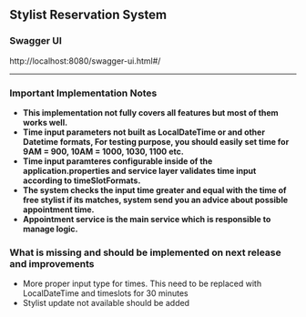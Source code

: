 <h2>Stylist Reservation System</h2>

<h3> Swagger UI</h3>
http://localhost:8080/swagger-ui.html#/

<hr>

<h3>Important Implementation Notes</h3>

<ul>
<li><b> This implementation not fully covers all features but most of them works well. </b></li>
<li><b> Time input parameters not built as LocalDateTime or and other Datetime formats, For testing purpose, you should easily set time for 9AM = 900, 10AM = 1000, 1030, 1100 etc. </b></li>
<li><b> Time input paramteres configurable inside of the application.properties and service layer validates time input according to timeSlotFormats. </b></li>
<li><b> The system checks the input time greater and equal with the time of free stylist if its matches, system send you an advice about possible appointment time. </b></li>
<li><b> Appointment service is the main service which is responsible to manage logic. </b></li>
</ul>


<h3> What is missing and should be implemented on next release and improvements</h3>

<ul>
<li> More proper input type for times. This need to be replaced with LocalDateTime and timeslots for 30 minutes</li>
<li> Stylist update not available should be added</li>
</ul>